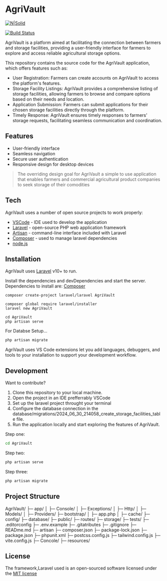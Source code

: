 # AgriVault

[![N|Solid](https://img.icons8.com/?size=100&id=lRjcvhvtR81o&format=png&color=000000)](https://laravel.com/)

[![Build Status](https://travis-ci.org/joemccann/dillinger.svg?branch=master)](https://travis-ci.org/joemccann/dillinger)

AgriVault is a platform aimed at facilitating the connection between farmers and storage facilities, providing a user-friendly interface for farmers to explore and access reliable agricultural storage options. 


This repository contains the source code for the AgriVault application, which offers features such as:

- User Registration: Farmers can create accounts on AgriVault to access the platform's features.
- Storage Facility Listings: AgriVault provides a comprehensive listing of storage facilities, allowing farmers to browse and compare options based on their needs and location.
- Application Submission: Farmers can submit applications for their chosen storage facilities directly through the platform.
- Timely Response: AgriVault ensures timely responses to farmers' storage requests, facilitating seamless communication and coordination.

## Features

- User-friendly interface
- Seamless navigation
- Secure user authentication
- Responsive design for desktop devices

> The overriding design goal for AgriVault
> a simple to use application that
> enables farmers and commercial 
> agricultural product companies
> to seek storage of their comodities

## Tech

AgriVault uses a number of open source projects to work properly:

- [VSCode](https://code.visualstudio.com/) - IDE used to develop the application
- [Laravel](https://laravel.com/) - open-source PHP web application framework
- [Artisan](https://laravel.com/docs/5.0/artisan) - command-line interface included with Laravel
- [Composer](https://getcomposer.org/) - used to manage laravel dependencies
- [node.js](https://nodejs.org/en/download/package-manager)

## Installation

AgriVault uses [Laravel](https://laravel.com/) v10+ to run.

Install the dependencies and devDependencies and start the server.
Dependencies to install are: 
[Composer](https://getcomposer.org/)

```
composer create-project laravel/laravel AgriVault

composer global require laravel/installer
laravel new AgriVault

cd AgriVault
php artisan serve
```

For Databse Setup...

```sh
php artisan migrate
```

AgriVault uses VS Code extensions let you add languages, debuggers, and tools to your installation to support your development workflow.


## Development

Want to contribute? 

1. Clone this repository to your local machine.
2. Open the project in an IDE prefferrably VSCode
2. Set up the laravel project throught your terminal
3. Configure the database connection in the database/migrations/2024_06_30_214058_create_storage_facilities_table file.
4. Run the application locally and start exploring the features of AgriVault.

Step one:

```sh
cd AgriVault
```

Step two:

```sh
php artisan serve
```

Step three:

```sh
php artisan migrate
```


## Project Structure
AgriVault/
├─ app/
│  ├─ Console/
│  ├─ Exceptions/
│  ├─ Http/
│  ├─ Models/
│  ├─ Providers/
├─ bootstrap/
│  ├─ app.php
│  ├─ cache/
├─ config/
├─ database/
├─ public/
├─ routes/
├─ storage/
├─ tests/
├─ .editorconfig
├─ .env.example
├─ .gitatributes
├─ .gitignore
├─ READme.md
├─ artisan
├─ composer.json
├─ package-lock.json
├─ package.json
├─ phpunit.xml
├─ postcss.config.js
├─ tailwind.config.js
├─ vite.config.js
├─ Concole/
├─ resources/


## License

The framework,Laravel used is an open-sourced software licensed under the [MIT license](https://opensource.org/license/MIT)




